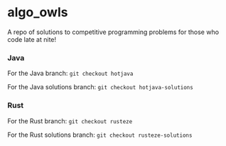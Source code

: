 # algo_owls
A repo of solutions to competitive programming problems for those who code late at nite!

### Java
For the Java branch: `git checkout hotjava`

For the Java solutions branch: `git checkout hotjava-solutions`

### Rust
For the Rust branch: `git checkout rusteze`

For the Rust solutions branch: `git checkout rusteze-solutions`
